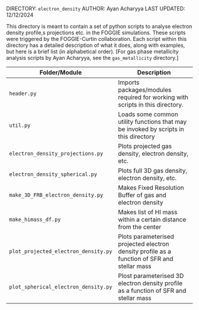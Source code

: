 DIRECTORY: `electron_density`
AUTHOR: Ayan Acharyya
LAST UPDATED: 12/12/2024

This directory is meant to contain a set of python scripts to analyse electron density profile,s projections etc. in the FOGGIE simulations.
These scripts were triggered by the FOGGIE-Curtin collaboration.
Each script within this directory has a detailed description of what it does, along with examples, but here is a brief list (in alphabetical order).
[For gas phase metallicity analysis scripts by Ayan Acharyya, see the `gas_metallicity` directory.]

| Folder/Module        | Description |
|----------------------|-------------|
| `header.py` | Imports packages/modules required for working with scripts in this directory. |
| `util.py` | Loads some common utility functions that may be invoked by scripts in this directory |
| `electron_density_projections.py` | Plots projected gas density, electron density, etc. |
| `electron_density_spherical.py` | Plots full 3D gas density, electron density, etc. |
| `make_3D_FRB_electron_density.py` | Makes Fixed Resolution Buffer of gas and electron density |
| `make_himass_df.py` | Makes list of HI mass within a certain distance from the center |
| `plot_projected_electron_density.py` | Plots parameterised projected electron density profile as a function of SFR and stellar mass |
| `plot_spherical_electron_density.py` | Plost parameterised 3D electron density profile as a function of SFR and stellar mass

